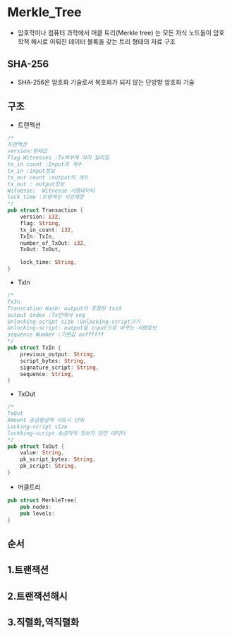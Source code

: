 # Merkle_Tree

- 암호학이나 컴퓨터 과학에서 머클 트리(Merkle tree) 는 모든 자식 노드들이 암호학적 해시로 이뤄진 데이터 블록을 갖는 트리 형태의 자료 구조

## SHA-256

- SHA-256은 암호화 기술로서 복호화가 되지 않는 단방향 암호화 기술

## 구조

- 트랜잭션

```rs
/*
트랜잭션
version:현재값
Flag Witnesses :Tx여부에 따라 달라짐
tx_in count :Input의 개수
tx_in :input정보
tx_out count :output의 개수
tx_out : output정보
Witnesse:  Witnesse 서명데이터
lock_time :트랜잭션 시간제한
*/
pub struct Transaction {
    version: i32,
    flag: String,
    tx_in_count: i32,
    TxIn: TxIn,
    number_of_TxOut: i32,
    TxOut: TxOut,

    lock_time: String,
}
```

- TxIn

```rs
/*
TxIn
Transcation Hash: output이 포함된 txid
output index :Tx안에서 seq
Unlocking-script size :Unlocking-script크기
Unlocking-script: output을 input으로 바꾸는 서명정보
sequence Number :기본값 oxffffff
*/
pub struct TxIn {
    previous_output: String,
    script_bytes: String,
    signature_script: String,
    sequence: String,
}
```

- TxOut

```rs
/*
TxOut
Amount 송금할금액 사토시 단위
Locking-script size
lockking-script 송금자의 정보가 담긴 데이터
*/
pub struct TxOut {
    value: String,
    pk_script_bytes: String,
    pk_script: String,
}
```

- 머클트리

```rs
pub struct MerkleTree{
    pub nodes:
    pub levels:
}
```

## 순서

## 1.트랜잭션

## 2.트랜잭션해시

## 3.직렬화,역직렬화
